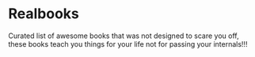 # Realbooks
Curated list of awesome books that was not designed to scare you off, these books teach you things for your life not for passing your internals!!!

